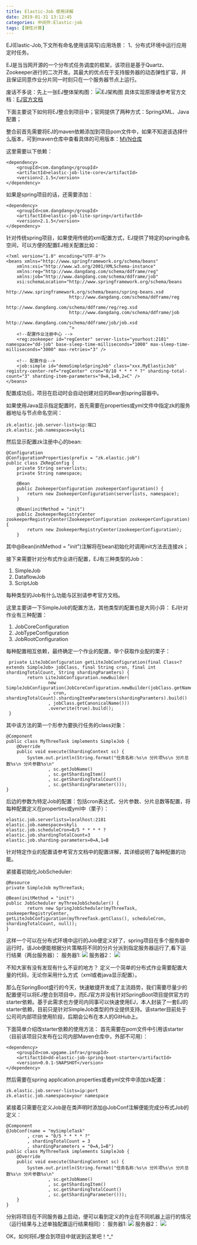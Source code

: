 ```yaml
---
title: Elastic-Job 使用详解
date: 2019-01-31 13:12:45
categories: 中间件:Elastic-job
tags: [弹性计算]
---
```

EJ(Elastic-Job,下文所有命名使用该简写)应用场景：
1、分布式环境中运行应用定时任务。

EJ是当当网开源的一个分布式任务调度的框架，该项目是基于Quartz、Zookeeper进行的二次开发。其最大的优点在于支持服务器的动态弹性扩容，并且保证同意作业分片同一时刻只在一个服务器节点上运行。

废话不多说：先上一张EJ整体架构图：
![EJ架构图](https://raw.githubusercontent.com/lz330718637/Images/master/20190131141956.png)
具体实现原理请参考官方文档：[EJ官方文档](http://elasticjob.io/docs/elastic-job-lite/00-overview/)

下面主要说下如何将EJ整合到项目中；官网提供了两种方式：SpringXML、Java配置；

整合前首先需要将EJ的maven依赖添加到项目pom文件中，如果不知道该选择什么版本，可到maven仓库中查看具体的可用版本：[MVN仓库](https://mvnrepository.com/)

这里需要以下依赖：
```
<dependency>
    <groupId>com.dangdang</groupId>
    <artifactId>elastic-job-lite-core</artifactId>
    <version>2.1.5</version>
</dependency>
```
如果是spring项目的话，还需要添加：
```
<dependency>
    <groupId>com.dangdang</groupId>
    <artifactId>elastic-job-lite-spring</artifactId>
    <version>2.1.5</version>
</dependency>
```


针对传统spring项目，如果使用传统的xml配置方式，EJ提供了特定的spring命名空间，可以方便的配置EJ相关配置比如：
```
<?xml version="1.0" encoding="UTF-8"?>
<beans xmlns="http://www.springframework.org/schema/beans"
    xmlns:xsi="http://www.w3.org/2001/XMLSchema-instance"
    xmlns:reg="http://www.dangdang.com/schema/ddframe/reg"
    xmlns:job="http://www.dangdang.com/schema/ddframe/job"
    xsi:schemaLocation="http://www.springframework.org/schema/beans
                        http://www.springframework.org/schema/beans/spring-beans.xsd
                        http://www.dangdang.com/schema/ddframe/reg
                        http://www.dangdang.com/schema/ddframe/reg/reg.xsd
                        http://www.dangdang.com/schema/ddframe/job
                        http://www.dangdang.com/schema/ddframe/job/job.xsd
                        ">
    <!--配置作业注册中心 -->
    <reg:zookeeper id="regCenter" server-lists="yourhost:2181" namespace="dd-job" base-sleep-time-milliseconds="1000" max-sleep-time-milliseconds="3000" max-retries="3" />
    
    <!-- 配置作业-->
    <job:simple id="demoSimpleSpringJob" class="xxx.MyElasticJob" registry-center-ref="regCenter" cron="0/10 * * * * ?" sharding-total-count="3" sharding-item-parameters="0=A,1=B,2=C" />
</beans>
```
配置成功后，项目在启动时会自动创建对应的Bean到spring容器中。

如果使用Java显示指定配置时，首先需要在properties或yml文件中指定zk的服务器地址与节点命名空间：
```
zk.elastic.job.server-lists=ip:端口
zk.elastic.job.namespace=skyli
```

然后显示配置zk注册中心的bean:
```
@Configuration
@ConfigurationProperties(prefix = "zk.elastic.job")
public class ZkRegConfig {
    private String serverlists;
    private String namespace;
    
    @Bean
    public ZookeeperConfiguration zookeeperConfiguration() {
        return new ZookeeperConfiguration(serverlists, namespace);
    }

    @Bean(initMethod = "init")
    public ZookeeperRegistryCenter zookeeperRegistryCenter(ZookeeperConfiguration zookeeperConfiguration) {
        return new ZookeeperRegistryCenter(zookeeperConfiguration);
    }
```

其中@Bean(initMethod = "init")注解将在bean初始化时调用init方法去连接zk；

接下来需要针对分布式作业进行配置，EJ有三种类型的Job：

1. SimpleJob
2. DataflowJob
3. ScriptJob

每种类型的Job有什么功能与区别请参考官方文档。

这里主要讲一下SimpleJob的配置方法，其他类型的配置也是大同小异：
EJ针对作业有三种配置：

1. JobCoreConfiguration
2. JobTypeConfiguration
3. JobRootConfiguration

每种配置相互依赖，最终确定一个作业的配置，举个获取作业配的栗子：
```
 private LiteJobConfiguration getLiteJobConfiguration(final Class<? extends SimpleJob> jobClass, final String cron, final int shardingTotalCount, String shardingParamters) {
        return LiteJobConfiguration.newBuilder(
                new SimpleJobConfiguration(JobCoreConfiguration.newBuilder(jobClass.getName()
                , cron, shardingTotalCount).shardingItemParameters(shardingParamters).build()
                , jobClass.getCanonicalName()))
                .overwrite(true).build();
 }
```
其中该方法的第一个形参为要执行任务的class对象：
```
@Component
public class MyThreeTask implements SimpleJob {
    @Override
    public void execute(ShardingContext sc) {
        System.out.println(String.format("任务名称:%s\n 分片项%s\n 分片总数%s\n 分片参数%s\n"
                , sc.getJobName()
                , sc.getShardingItem()
                , sc.getShardingTotalCount()
                , sc.getShardingParameter()));
}
```

后边的参数为特定Job的配置：包括cron表达式、分片参数、分片总数等配置，将每种配置定义在properties或yml中（栗子）：
```
elastic.job.serverlists=localhost:2181
elastic.job.namespace=skyli
elastic.job.scheduleCron=0/5 * * * * ?
elastic.job.shardingTotalCount=3
elastic.job.sharding-parameters=0=A,1=B
```

针对特定作业的配置请参考官方文档中的配置详解，其详细说明了每种配置的功能。

紧接着初始化JobScheduler:
```
@Resource
private SimpleJob myThreeTask;

@Bean(initMethod = "init")
public JobScheduler myThreeJobScheduler() {
        return new SpringJobScheduler(myThreeTask, zookeeperRegistryCenter, getLiteJobConfiguration(myThreeTask.getClass(), scheduleCron, shardingTotalCount, null));
}
```

这样一个可以在分布式环境中运行的Job便定义好了，spring项目在多个服务器中运行时，该Job便能根据分片策略将不同的分片分派到指定服务器运行了,看下运行结果（两台服务器）：
服务器1:
![](https://raw.githubusercontent.com/lz330718637/Images/master/20190131125146.png)
服务器2：
![](https://raw.githubusercontent.com/lz330718637/Images/master/20190131130623.png)

不知大家有没有发现有什么不妥的地方？ 定义一个简单的分布式作业需要配置大量的代码，无论你采用什么方式（xml或者java显示配置）。

那么在SpringBoot盛行的今天，快速敏捷开发成了主流趋势，我们需要尽量少的配置便可以将EJ整合到项目中，而EJ官方并没有针对SpringBoot项目提供官方的starter依赖。基于此需求也方便司内同事可以快速使用EJ，本人封装了一套EJ的starter依赖，目前只是针对SimpleJob类型的作业提供支持。该starter目前处于公司司内部项目使用阶段，后期会公布在本人的GitHub上。


下面简单介绍改starter依赖的使用方法：
首先需要在pom文件中引用该starter（目前该项目只发布在公司内部Maven仓库中，外部不可用）：
```
<dependency>
    <groupId>com.vpgame.infra</groupId>
    <artifactId>dd-elastic-job-spring-boot-starter</artifactId>
    <version>0.0.1-SNAPSHOT</version>
</dependency>
```
然后需要在spring application.properties或者yml文件中添加zk配置：
```
zk.elastic.job.server-lists=ip:port
zk.elastic.job.namespace=your namespace
```
紧接着只需要在定义Job是在类声明时添加@JobConf注解便能完成分布式Job的定义：
```
@Component
@JobConf(name = "mySimpleTask"
        , cron = "0/5 * * * * ?"
        , shardingTotalCount = 3
        , shardingParameters = "0=A,1=B")
public class MyThreeTask implements SimpleJob {
    @Override
    public void execute(ShardingContext sc) {
        System.out.println(String.format("任务名称:%s\n 分片项%s\n 分片总数%s\n 分片参数%s\n"
                , sc.getJobName()
                , sc.getShardingItem()
                , sc.getShardingTotalCount()
                , sc.getShardingParameter()));
    }
}

```
分别将项目在不同服务器上启动，便可以看到定义的作业在不同机器上运行的情况（运行结果与上述单独配置运行结果相同）：
服务器1:
![](https://raw.githubusercontent.com/lz330718637/Images/master/20190131125146.png)
服务器2：
![](https://raw.githubusercontent.com/lz330718637/Images/master/20190131130623.png)

OK，如何将EJ整合到项目中就说到这里吧！^_^